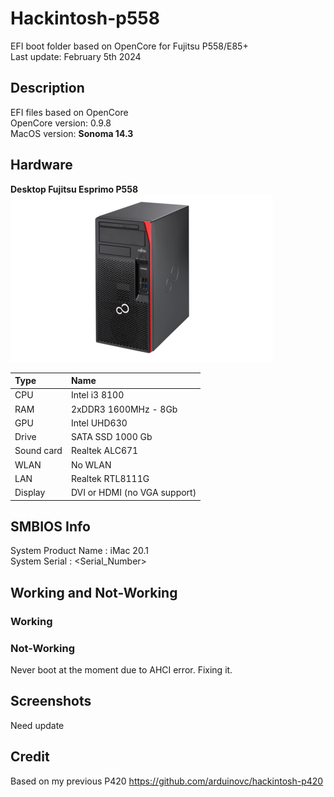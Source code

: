 # Hackintosh-p558

EFI boot folder based on OpenCore for Fujitsu P558/E85+  
Last update: February 5th 2024  

## Description

EFI files based on OpenCore  
OpenCore version: 0.9.8  
MacOS version: __Sonoma 14.3__

## Hardware

**Desktop Fujitsu Esprimo P558**  
![Fujitsu P558  ](/Assets/FujitsuP558.png "Fujitsu P558")


| Type	| Name                   |
|:------|:-----------------------|
| CPU	| Intel i3 8100 |
| RAM	| 2xDDR3 1600MHz - 8Gb |
| GPU	| Intel UHD630 |
| Drive	| SATA SSD 1000 Gb |
| Sound card	| Realtek ALC671 |
| WLAN	| No WLAN |
| LAN	| Realtek RTL8111G |
| Display	| DVI or HDMI (no VGA support) |

## SMBIOS Info

System Product Name : iMac 20.1  
System Serial : <Serial_Number>  

## Working and Not-Working

### Working

### Not-Working
Never boot at the moment due to AHCI error. Fixing it.  

## Screenshots
Need update

## Credit
Based on my previous P420 https://github.com/arduinovc/hackintosh-p420
